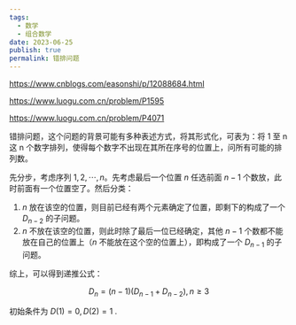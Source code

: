 ```yaml
---
tags:
  - 数学
  - 组合数学
date: 2023-06-25
publish: true
permalink: 错排问题
---
```


https://www.cnblogs.com/easonshi/p/12088684.html

https://www.luogu.com.cn/problem/P1595

https://www.luogu.com.cn/problem/P4071


错排问题，这个问题的背景可能有多种表述方式，将其形式化，可表为：将 1 至 n 这 n 个数字排列，使得每个数字不出现在其所在序号的位置上，问所有可能的排列数。

先分步，考虑序列 $1,2,\cdots,n$。先考虑最后一个位置 $n$ 任选前面 $n-1$ 个数放，此时前面有一个位置空了。然后分类：
1. $n$ 放在该空的位置，则目前已经有两个元素确定了位置，即剩下的构成了一个 $D_{n-2}$ 的子问题。
2. $n$ 不放在该空的位置，则此时除了最后一位已经确定，其他 $n-1$ 个数都不能放在自己的位置上（$n$ 不能放在这个空的位置上），即构成了一个 $D_{n-1}$ 的子问题。

综上，可以得到递推公式：

$$
D_{n}=(n−1)(D_{n−1}+D_{n−2}),n≥3
$$

初始条件为 $D(1)=0,D(2)=1$ .